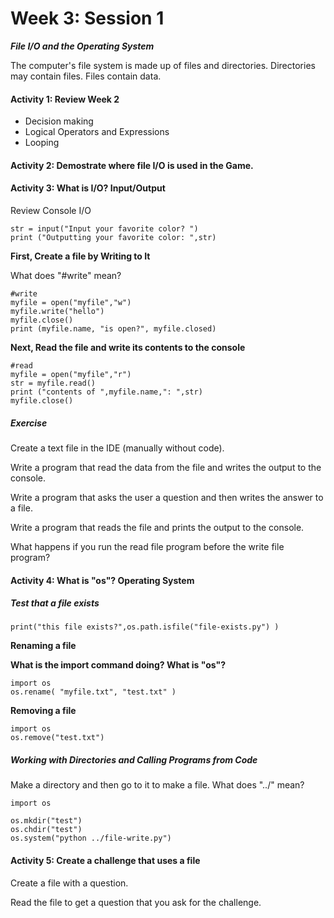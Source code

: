 # Week 3: Session 1

_**File I/O and the Operating System**_

The computer's file system is made up of files and directories.  Directories may contain files.  Files contain data.

#### Activity 1: Review Week 2

* Decision making
* Logical Operators and Expressions
* Looping

#### Activity 2: Demostrate where file I/O is used in the Game.

#### **Activity 3: What is I/O?  Input/Output**

Review Console I/O

```
str = input("Input your favorite color? ")
print ("Outputting your favorite color: ",str)
```

**First, Create a file by Writing to It**

What does "\#write" mean?

```
#write
myfile = open("myfile","w")
myfile.write("hello")
myfile.close()
print (myfile.name, "is open?", myfile.closed)
```

**Next, Read the file and write its contents to the console**

```
#read
myfile = open("myfile","r")
str = myfile.read()
print ("contents of ",myfile.name,": ",str)
myfile.close()
```

##### Exercise

Create a text file in the IDE \(manually without code\).

Write a program that read the data from the file and writes the output to the console.

Write a program that asks the user a question and then writes the answer to a file.

Write a program that reads the file and prints the output to the console.

What happens if you run the read file program before the write  file program?

#### Activity 4: What is "os"? Operating System

##### Test that a file exists

```
print("this file exists?",os.path.isfile("file-exists.py") )
```

**Renaming a file**

**What is the import command doing?  What is "os"?**

```
import os
os.rename( "myfile.txt", "test.txt" )
```

**Removing a file**

```
import os
os.remove("test.txt")
```

##### Working with Directories and Calling Programs from Code

Make a directory and then go to it to make a file.  What does "../" mean?

```
import os

os.mkdir("test")
os.chdir("test")
os.system("python ../file-write.py")
```

#### Activity 5: Create a challenge that uses a file

Create a file with a question.

Read the file to get a question that you ask for the challenge.

#### 




